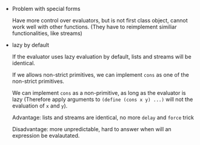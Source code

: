 * Problem with special forms

    Have more control over evaluators, but is not first class object,
    cannot work well with other functions. (They have to reimplement
    similiar functionalities, like streams)

* lazy by default

    If the evaluator uses lazy evaluation by default, lists and streams
    will be identical.

    If we allows non-strict primitives, we can implement `cons` as
    one of the non-strict primitives.

    We can implement `cons` as a non-primitive, as long as the evaluator
    is lazy (Therefore apply arguments to `(define (cons x y) ...)` will not
    the evaluation of `x` and `y`).

    Advantage: lists and streams are identical, no more `delay` and `force` trick

    Disadvantage: more unpredictable, hard to answer when will an expression
    be evalautated.
